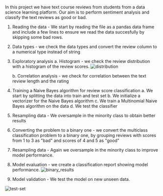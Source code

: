 In this project we have text course reviews from students from a data science learning platform. Our aim is to perform sentiment analysis and classify the text reviews as good or bad.
1. Reading the data - We start by reading the file as a pandas data frame and include a few lines to ensure we read the data succesfully by skipping some bad rows.
2. Data types - we check the data types and convert the review column to a numerical type instead of string
3. Exploratory analysis
   a. Histogram - we check the review distribution with a histogram of the review scores.
   ![distribution](https://github.com/ElitsaKal/User-Reviews-Sentiment-Analysis-with-Naive-Bayes/assets/162779608/03bef355-4315-4b23-bcc9-cde1053dad48)

   b. Correlation analysis - we check for correlation between the text review length and the rating
5. Training a Naive Bayes algorithm for review score classification
   a. We start by splitting the data into train and test set
   b. We initialize a vectorizer for the Naive Bayes algorithm
   c. We train a Multinomial Naive Bayes algorithm on the data
   d. We test the classifier
6. Resampling data - We oversample in the minority class to obtain better results
7. Converting the problem to a binary one - we convert the multiclass classification problem to a binary one, by grouping reviews with scores from 1 to 3 as "bad" and scores of 4 and 5 as "good"
8. Resampling data - Again we oversample in the minority class to improve model performance.
9. Model evaluation - we create a classification report showing model performance.
    ![binary_results](https://github.com/ElitsaKal/User-Reviews-Sentiment-Analysis-with-Naive-Bayes/assets/162779608/ee216c4e-d441-4f7b-b6f6-ff2c30d1b471)

10. Model validation - We test the model on new unseen data.
    
![test-set](https://github.com/ElitsaKal/User-Reviews-Sentiment-Analysis-with-Naive-Bayes/assets/162779608/491a0775-4669-4be4-8915-d5fda9b89a24)
